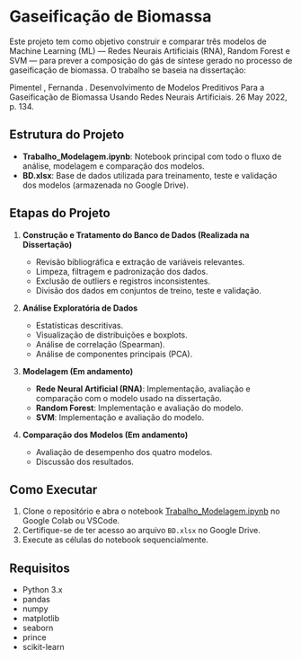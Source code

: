 # Gaseificação de Biomassa

Este projeto tem como objetivo construir e comparar três modelos de Machine Learning (ML) — Redes Neurais Artificiais (RNA), Random Forest e SVM — para prever a composição do gás de síntese gerado no processo de gaseificação de biomassa. O trabalho se baseia na dissertação:

Pimentel , Fernanda . Desenvolvimento de Modelos Preditivos Para a  Gaseificação de Biomassa Usando Redes  Neurais Artificiais. 26 May 2022, p. 134.

## Estrutura do Projeto

- **Trabalho_Modelagem.ipynb**: Notebook principal com todo o fluxo de análise, modelagem e comparação dos modelos.
- **BD.xlsx**: Base de dados utilizada para treinamento, teste e validação dos modelos (armazenada no Google Drive).


## Etapas do Projeto

1. **Construção e Tratamento do Banco de Dados (Realizada na Dissertação)**
   - Revisão bibliográfica e extração de variáveis relevantes.
   - Limpeza, filtragem e padronização dos dados.
   - Exclusão de outliers e registros inconsistentes.
   - Divisão dos dados em conjuntos de treino, teste e validação.

2. **Análise Exploratória de Dados**
   - Estatísticas descritivas.
   - Visualização de distribuições e boxplots.
   - Análise de correlação (Spearman). 
   - Análise de componentes principais (PCA).

3. **Modelagem (Em andamento)**
   - **Rede Neural Artificial (RNA)**: Implementação, avaliação e comparação com o modelo usado na dissertação.
   - **Random Forest**: Implementação e avaliação do modelo.
   - **SVM**: Implementação e avaliação do modelo.

4. **Comparação dos Modelos (Em andamento)**
   - Avaliação de desempenho dos quatro modelos.
   - Discussão dos resultados.

## Como Executar

1. Clone o repositório e abra o notebook [Trabalho_Modelagem.ipynb](Trabalho_Modelagem.ipynb) no Google Colab ou VSCode.
2. Certifique-se de ter acesso ao arquivo `BD.xlsx` no Google Drive.
3. Execute as células do notebook sequencialmente.

## Requisitos

- Python 3.x
- pandas
- numpy
- matplotlib
- seaborn
- prince
- scikit-learn

